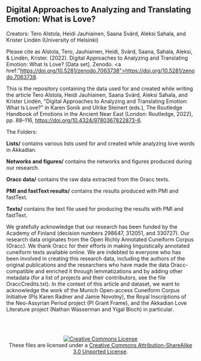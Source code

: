 ## Digital Approaches to Analyzing and Translating Emotion: What is Love?

Creators: Tero Alstola, Heidi Jauhiainen, Saana Svärd, Aleksi Sahala, and Krister Lindén (University of Helsinki)

Please cite as Alstola, Tero, Jauhiainen, Heidi, Svärd, Saana, Sahala, Aleksi, & Lindén, Krister. (2022). Digital Approaches to Analyzing and Translating Emotion: What Is Love? [Data set]. Zenodo. <a href:"https://doi.org/10.5281/zenodo.7063738">https://doi.org/10.5281/zenodo.7063738</a>.

This is the repository containing the data used for and created while writing the article Tero Alstola, Heidi Jauhiainen, Saana Svärd, Aleksi Sahala, and Krister Lindén, "Digital Approaches to Analyzing and Translating Emotion: What Is Love?" in Karen Sonik and Ulrike Steinert (eds.), The Routledge Handbook of Emotions in the Ancient Near East (London: Routledge, 2022), pp. 88–116, <a href="https://doi.org/10.4324/9780367822873-6">https://doi.org/10.4324/9780367822873-6</a>.

The Folders:

<b>Lists/</b> contains various lists used for and created while analyzing love words in Akkadian.

<b>Networks and figures/</b> contains the networks and figures produced during our research.

<b>Oracc data/</b> contains the raw data extracted from the Oracc texts.

<b>PMI and fastText results/</b> contains the results produced with PMI and fastText.

<b>Texts/</b> contains the text file used for producing the results with PMI and fastText.

We gratefully acknowledge that our research has been funded by the Academy of Finland (decision numbers 298647, 312051, and 330727). Our research data originates from the Open Richly Annotated Cuneiform Corpus (Oracc). We thank Oracc for their efforts in making linguistically annotated cuneiform texts available online. We are indebted to everyone who has been involved in creating this research data, including the authors of the original publications and the researchers who have made the data Oracc-compatible and enriched it through lemmatizations and by adding other metadata (for a list of projects and their contributors, see the file OraccCredits.txt). In the context of this article and dataset, we want to acknowledge the work of the Munich Open-access Cuneiform Corpus Initiative (PIs Karen Radner and Jamie Novotny), the Royal Inscriptions of the Neo-Assyrian Period project (PI Grant Frame), and the Akkadian Love Literature project (Nathan Wasserman and Yigal Bloch) in particular. 

<br><br>

<p align="center">
<a rel="license" href="http://creativecommons.org/licenses/by-sa/3.0/"><img alt="Creative Commons License" style="border-width:0" src="https://i.creativecommons.org/l/by-sa/3.0/88x31.png" /></a><br />These files are licensed under a <a rel="license" href="http://creativecommons.org/licenses/by-sa/3.0/">Creative Commons Attribution-ShareAlike 3.0 Unported License</a>.</p>
